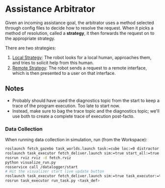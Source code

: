 # Assistance Arbitrator

Given an incoming assistance goal, the arbitrator uses a method selected through config files to decide how to resolve the request. When it picks a method of resolution, called a **strategy**, it then forwards the request on to the appropriate strategy.

There are two strategies:

1. [Local Strategy](local_interfaces/local_strategy/): The robot looks for a local human, approaches them, and tries to solicit help from this human.
1. [Remote Strategy](remote_interfaces/remote_strategy): The robot sends a request to a remote interface, which is then presented to a user on that interface.


## Notes

- Probably should have used the diagnostics topic from the start to keep a trace of the program execution. Too late to start now.
- Instead, make sure to bag the trace topic and the diagnostics topic; we'll use both to create a complete trace of execution post-facto.

### Data Collection

When running data collection in simulation, run (from the Workspace):

```bash
roslaunch fetch_gazebo task_worlds.launch task:=cube loc:=0 distractor:=0 doorway:=0
roslaunch task_executor fetch_deliver.launch sim:=true start_all:=true task_executor:=false datalogger:=true
rosrun rviz rviz -d fetch.rviz
python visualize_run.py
rosservice call /datalogger/start
# Hit the visualizer start live update button
roslaunch task_executor fetch_deliver.launch sim:=true task_executor:=true local_strategy:=false
rosrun task_executor run_task.py <task_def>
```
